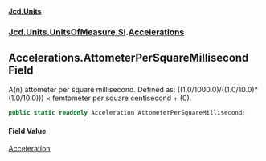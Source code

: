 #### [Jcd.Units](index.md 'index')
### [Jcd.Units.UnitsOfMeasure.SI](Jcd.Units.UnitsOfMeasure.SI.md 'Jcd.Units.UnitsOfMeasure.SI').[Accelerations](Accelerations.md 'Jcd.Units.UnitsOfMeasure.SI.Accelerations')

## Accelerations.AttometerPerSquareMillisecond Field

A(n) attometer per square millisecond. Defined as: ((1.0/1000.0)/((1.0/10.0)*(1.0/10.0))) × femtometer per square centisecond + (0).

```csharp
public static readonly Acceleration AttometerPerSquareMillisecond;
```

#### Field Value
[Acceleration](Acceleration.md 'Jcd.Units.UnitTypes.Acceleration')